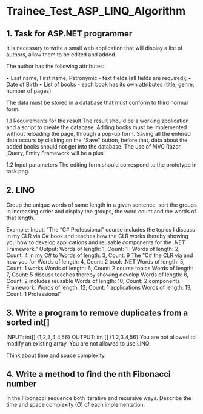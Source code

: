 # Trainee_Test_ASP_LINQ_Algorithm
## 1. Task for ASP.NET programmer
It is necessary to write a small web application that will display a list of authors, allow them to be edited and added.

The author has the following attributes:

• Last name, First name, Patronymic - text fields (all fields are required);
• Date of Birth
• List of books - each book has its own attributes (title, genre, number of pages)

The data must be stored in a database that must conform to third normal form.

1.1 Requirements for the result
The result should be a working application and a script to create the database.
Adding books must be implemented without reloading the page, through a pop-up form. Saving all the entered data occurs by 
clicking on the "Save" button, before that, data about the added books should not get into the database.
The use of MVC Razor, jQuery, Entity Framework will be a plus.

1.2 Input parameters
The editing form should correspond to the prototype in task.png.

## 2.	LINQ
Group the unique words of same length in a given sentence, sort the groups in increasing order and display the groups, the word count and the words of that length.

Example:
Input:
“The “C# Professional” course includes the topics I discuss in my CLR via C# book and 
teaches how the CLR works thereby showing you how to develop applications and reusable components for the .NET Framework.”
Output:
Words of length: 1, Count: 1
        I
Words of length: 2, Count: 4
        in
        my
        C#
        to
Words of length: 3, Count: 9
        The
        "C#
        the
        CLR
        via
        and
        how
        you
        for
Words of length: 4, Count: 2
        book
        .NET
Words of length: 5, Count: 1
        works
Words of length: 6, Count: 2
        course
        topics
Words of length: 7, Count: 5
        discuss
        teaches
        thereby
        showing
        develop
Words of length: 8, Count: 2
        includes
        reusable
Words of length: 10, Count: 2
        components
        Framework.
Words of length: 12, Count: 1
        applications
Words of length: 13, Count: 1
        Professional"

## 3. Write a program to remove duplicates from a sorted int[]

INPUT: int[] {1,2,3,4,4,56}
OUTPUT: int [] {1,2,3,4,56}
You are not allowed to modify an existing array.
You are not allowed to use LINQ.

Think about time and space complexity.

## 4. Write a method to find the nth Fibonacci number
in the Fibonacci sequence both iterative and recursive ways. 
Describe the time and space complexity (O) of each implementation.
